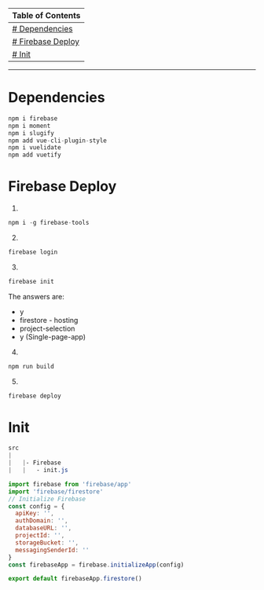 | Table of Contents                     |
| ------------------------------------- |
| [# Dependencies](#dependencies)       |
| [# Firebase Deploy](#firebase-deploy) |
| [# Init](#init)                       |

---

# Dependencies

```js
npm i firebase
npm i moment
npm i slugify
npm add vue-cli-plugin-style
npm i vuelidate
npm add vuetify
```

# Firebase Deploy

1.

```js
npm i -g firebase-tools
```

2.

```js
firebase login
```

3.

```js
firebase init
```

The answers are:

- y
- firestore - hosting
- project-selection
- y (Single-page-app)

4.

```js
npm run build
```

5.

```js
firebase deploy
```

# Init

```scss
src
|
|   |- Firebase
|   |   - init.js
```

```js
import firebase from 'firebase/app'
import 'firebase/firestore'
// Initialize Firebase
const config = {
  apiKey: '',
  authDomain: '',
  databaseURL: '',
  projectId: '',
  storageBucket: '',
  messagingSenderId: ''
}
const firebaseApp = firebase.initializeApp(config)

export default firebaseApp.firestore()
```
